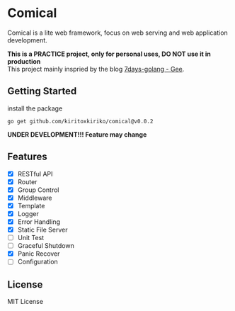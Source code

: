 # Comical
Comical is a lite web framework, focus on web serving and web application development.

**This is a PRACTICE project, only for personal uses, DO NOT use it in production**  
This project mainly inspried by the blog [7days-golang - Gee](https://geektutu.com/post/gee.html).

## Getting Started
install the package
```shell
go get github.com/kiritoxkiriko/comical@v0.0.2
```

**UNDER DEVELOPMENT!!! Feature may change**
## Features
- [x] RESTful API
- [x] Router
- [x] Group Control
- [x] Middleware
- [x] Template
- [x] Logger
- [x] Error Handling
- [x] Static File Server
- [ ] Unit Test
- [ ] Graceful Shutdown
- [x] Panic Recover
- [ ] Configuration

## License
MIT License
